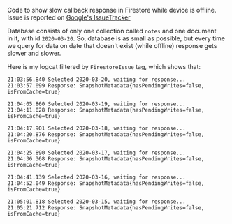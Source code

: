 Code to show slow callback response in Firestore while device is offline.
Issue is reported on [Google's IssueTracker](https://issuetracker.google.com/issues/150891237)

Database consists of only one collection called `notes` and one document  
in it, with id `2020-03-20`. So, database is as small as possible, but
every time we query for data on date that doesn't exist (while offline)
response gets slower and slower.

Here is my logcat filtered by `FirestoreIssue` tag, which shows that:
```
21:03:56.840 Selected 2020-03-20, waiting for response...
21:03:57.099 Response: SnapshotMetadata{hasPendingWrites=false, isFromCache=true}

21:04:05.860 Selected 2020-03-19, waiting for response...
21:04:11.028 Response: SnapshotMetadata{hasPendingWrites=false, isFromCache=true}

21:04:17.901 Selected 2020-03-18, waiting for response...
21:04:20.876 Response: SnapshotMetadata{hasPendingWrites=false, isFromCache=true}

21:04:25.890 Selected 2020-03-17, waiting for response...
21:04:36.368 Response: SnapshotMetadata{hasPendingWrites=false, isFromCache=true}

21:04:41.139 Selected 2020-03-16, waiting for response...
21:04:52.049 Response: SnapshotMetadata{hasPendingWrites=false, isFromCache=true}

21:05:01.818 Selected 2020-03-15, waiting for response...
21:05:21.712 Response: SnapshotMetadata{hasPendingWrites=false, isFromCache=true}
```

